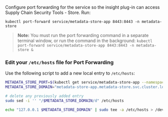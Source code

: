 <!-- Configure port forwarding in order to connect to the metadata store -->

Configure port forwarding for the service so the insight plug-in can access Supply Chain Security Tools - Store. Run:

```console
kubectl port-forward service/metadata-store-app 8443:8443 -n metadata-store
```

> **Note:** You must run the port forwarding command in a separate terminal window, or run the command in the background:
> `kubectl port-forward service/metadata-store-app 8443:8443 -n metadata-store &`

### Edit your `/etc/hosts` file for Port Forwarding

Use the following script to add a new local entry to `/etc/hosts`:

```bash
METADATA_STORE_PORT=$(kubectl get service/metadata-store-app --namespace metadata-store -o jsonpath="{.spec.ports[0].port}")
METADATA_STORE_DOMAIN="metadata-store-app.metadata-store.svc.cluster.local"

# delete any previously added entry
sudo sed -i '' "/$METADATA_STORE_DOMAIN/d" /etc/hosts

echo "127.0.0.1 $METADATA_STORE_DOMAIN" | sudo tee -a /etc/hosts > /dev/null
```


